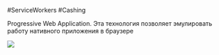 #ServiceWorkers #Cashing

Progressive Web Application. Эта технология позволяет эмулировать работу нативного приложения в браузере

![](_png/6c002d1c935278b379ea1b74fbb330c2.png)

















